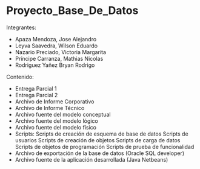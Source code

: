 # Proyecto_Base_De_Datos
Integrantes: 
* Apaza Mendoza, Jose Alejandro
* Leyva Saavedra, Wilson Eduardo
* Nazario Preciado, Victoria Margarita
* Príncipe Carranza, Mathias Nicolas
* Rodriguez Yañez Bryan Rodrigo

Contenido:
* Entrega Parcial 1
* Entrega Parcial 2
* Archivo de Informe Corporativo
* Archivo de Informe Técnico
* Archivo fuente del modelo conceptual
* Archivo fuente del modelo lógico
* Archivo fuente del modelo físico
* Scripts:
    Scripts de creación de esquema de base de datos
    Scripts de usuarios
    Scripts de creación de objetos
    Scripts de carga de datos
    Scripts de objetos de programación
    Scripts de prueba de funcionalidad
* Archivo de exportación de la base de datos (Oracle SQL developer)
* Archivo fuente de la aplicación desarrollada (Java Netbeans) 
